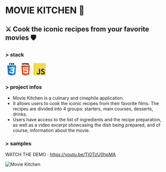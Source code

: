 # MOVIE KITCHEN 🐉

## ⚔️ Cook the iconic recipes from your favorite movies 🛡️

### > stack
<p align="left">
  <img src="https://raw.githubusercontent.com/devicons/devicon/master/icons/css3/css3-original-wordmark.svg" alt="CSS3" width="40" height="40"/>
  <img src="https://raw.githubusercontent.com/devicons/devicon/master/icons/html5/html5-original-wordmark.svg" alt="HTML5" width="40" height="40"/>
  <img src="https://raw.githubusercontent.com/devicons/devicon/master/icons/javascript/javascript-original.svg" alt="JavaScript" width="40" height="40"/>
</p>

### > project infos

- Movie Kitchen is a culinary and cinephile application.
- It allows users to cook the iconic recipes from their favorite films. The recipes are divided into 4 groups: starters, main courses, desserts, drinks.
- Users have access to the list of ingredients and the recipe preparation, as well as a video excerpt showcasing the dish being prepared, and of course, information about the movie.

### > samples

WATCH THE DEMO : <a href="https://youtu.be/TjOTzU0hpMA" target="_blank">https://youtu.be/TjOTzU0hpMA</a>

<img src="https://julienbonet.fr/images/movie_kitchen_illustr.jpg" alt="Movie Kitchen"/>


